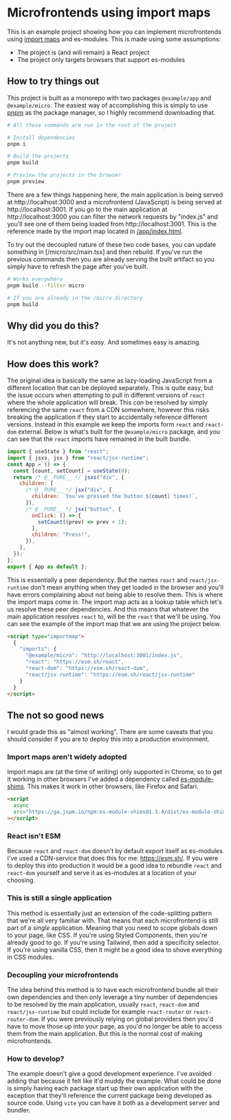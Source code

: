 # Microfrontends using import maps

This is an example project showing how you can implement microfrontends using [import maps](https://github.com/WICG/import-maps) and es-modules. This is made using some assumptions:

- The project is (and will remain) a React project
- The project only targets browsers that support es-modules

## How to try things out

This project is built as a monorepo with two packages `@example/app` and `@example/micro`. The easiest way of accomplishing this is simply to use [pnpm](https://pnpm.io/) as the package manager, so I highly recommend downloading that.

```bash
# All these commands are run in the root of the project

# Install dependencies
pnpm i

# Build the projects
pnpm build

# Preview the projects in the browser
pnpm preview
```

There are a few things happening here, the main application is being served at http://localhost:3000 and a microfrontend (JavaScript) is being served at http://localhost:3001. If you go to the main application at http://localhost:3000 you can filter the network requests by "index.js" and you'll see one of them being loaded from http://localhost:3001. This is the reference made by the import map located in [/app/index.html](/app/index.html).

To try out the decoupled nature of these two code bases, you can update something in [/micro/src/main.tsx] and then rebuild. If you've run the previous commands then you are already serving the built artifact so you simply have to refresh the page after you've built.

```bash
# Works everywhere
pnpm build --filter micro

# If you are already in the /micro directory
pnpm build
```

## Why did you do this?

It's not anything new, but it's _easy_. And sometimes easy is amazing.

## How does this work?

The original idea is basically the same as lazy-loading JavaScript from a different location that can be deployed separately. This is quite easy, but the issue occurs when attempting to pull in different versions of `react` where the whole application will break. This _can_ be resolved by simply referencing the same `react` from a CDN somewhere, however this risks breaking the application if they start to accidentally reference different versions. Instead in this example we keep the imports form `react` and `react-dom` external. Below is what's built for the `@example/micro` package, and you can see that the `react` imports have remained in the built bundle.

```js
import { useState } from "react";
import { jsxs, jsx } from "react/jsx-runtime";
const App = () => {
  const [count, setCount] = useState(0);
  return /* @__PURE__ */ jsxs("div", {
    children: [
      /* @__PURE__ */ jsx("div", {
        children: `You've pressed the button ${count} times!`,
      }),
      /* @__PURE__ */ jsx("button", {
        onClick: () => {
          setCount((prev) => prev + 1);
        },
        children: "Press!",
      }),
    ],
  });
};
export { App as default };
```

This is essentially a peer dependency. But the names `react` and `react/jsx-runtime` don't mean anything when they get loaded in the browser and you'll have errors complaining about not being able to resolve them. This is where the import maps come in. The import map acts as a lookup table which let's us resolve these peer dependencies. And this means that whatever the main application resolves `react` to, will be the `react` that we'll be using. You can see the example of the import map that we are using the project below.

```html
<script type="importmap">
  {
    "imports": {
      "@example/micro": "http://localhost:3001/index.js",
      "react": "https://esm.sh/react",
      "react-dom": "https://esm.sh/react-dom",
      "react/jsx-runtime": "https://esm.sh/react/jsx-runtime"
    }
  }
</script>
```

## The not so good news

I would grade this as "almost working". There are some caveats that you should consider if you are to deploy this into a production environment.

### Import maps aren't widely adopted

Import maps are (at the time of writing) only supported in Chrome, so to get it working in other browsers I've added a dependency called [es-module-shims](https://github.com/guybedford/es-module-shims). This makes it work in other browsers, like Firefox and Safari.

```html
<script
  async
  src="https://ga.jspm.io/npm:es-module-shims@1.5.4/dist/es-module-shims.js"
></script>
```

### React isn't ESM

Because `react` and `react-dom` doesn't by default export itself as es-modules I've used a CDN-service that does this for me: https://esm.sh/. If you were to deploy this into production it would be a good idea to rebundle `react` and `react-dom` yourself and serve it as es-modules at a location of your choosing.

### This is still a single application

This method is essentially just an extension of the code-splitting pattern that we're all very familiar with. That means that each microfrontend is still part of a _single_ application. Meaning that you need to scope globals down to your page, like CSS. If you're using Styled Components, then you're already good to go. If you're using Tailwind, then add a specificity selector. If you're using vanilla CSS, then it might be a good idea to shove everything in CSS modules.

### Decoupling your microfrontends

The idea behind this method is to have each microfrontend bundle all their own dependencies and then only leverage a tiny number of dependencies to be resolved by the main application, usually `react`, `react-dom` and `react/jsx-runtime` but could include for example `react-router` or `react-router-dom`. If you were previously relying on global providers then you'd have to move those up into your page, as you'd no longer be able to access them from the main application. But this is the normal cost of making microfrontends.

### How to develop?

The example doesn't give a good development experience. I've avoided adding that because it felt like it'd muddy the example. What could be done is simply having each package start up their own application with the exception that they'll reference the current package being developed as source code. Using `vite` you can have it both as a development server and bundler.
